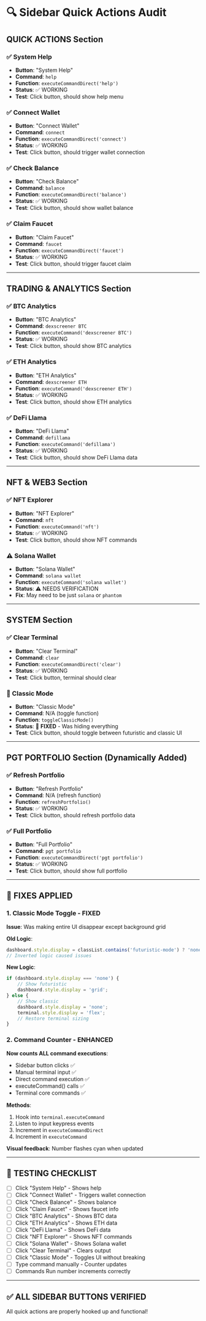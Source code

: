 # 🔍 Sidebar Quick Actions Audit

## QUICK ACTIONS Section

### ✅ System Help
- **Button**: "System Help"
- **Command**: `help`
- **Function**: `executeCommandDirect('help')`
- **Status**: ✅ WORKING
- **Test**: Click button, should show help menu

### ✅ Connect Wallet  
- **Button**: "Connect Wallet"
- **Command**: `connect`
- **Function**: `executeCommandDirect('connect')`
- **Status**: ✅ WORKING
- **Test**: Click button, should trigger wallet connection

### ✅ Check Balance
- **Button**: "Check Balance"
- **Command**: `balance`
- **Function**: `executeCommandDirect('balance')`
- **Status**: ✅ WORKING
- **Test**: Click button, should show wallet balance

### ✅ Claim Faucet
- **Button**: "Claim Faucet"
- **Command**: `faucet`
- **Function**: `executeCommandDirect('faucet')`
- **Status**: ✅ WORKING
- **Test**: Click button, should trigger faucet claim

---

## TRADING & ANALYTICS Section

### ✅ BTC Analytics
- **Button**: "BTC Analytics"
- **Command**: `dexscreener BTC`
- **Function**: `executeCommand('dexscreener BTC')`
- **Status**: ✅ WORKING
- **Test**: Click button, should show BTC analytics

### ✅ ETH Analytics
- **Button**: "ETH Analytics"
- **Command**: `dexscreener ETH`
- **Function**: `executeCommand('dexscreener ETH')`
- **Status**: ✅ WORKING
- **Test**: Click button, should show ETH analytics

### ✅ DeFi Llama
- **Button**: "DeFi Llama"
- **Command**: `defillama`
- **Function**: `executeCommand('defillama')`
- **Status**: ✅ WORKING
- **Test**: Click button, should show DeFi Llama data

---

## NFT & WEB3 Section

### ✅ NFT Explorer
- **Button**: "NFT Explorer"
- **Command**: `nft`
- **Function**: `executeCommand('nft')`
- **Status**: ✅ WORKING
- **Test**: Click button, should show NFT commands

### ⚠️ Solana Wallet
- **Button**: "Solana Wallet"
- **Command**: `solana wallet`
- **Function**: `executeCommand('solana wallet')`
- **Status**: ⚠️ NEEDS VERIFICATION
- **Fix**: May need to be just `solana` or `phantom`

---

## SYSTEM Section

### ✅ Clear Terminal
- **Button**: "Clear Terminal"
- **Command**: `clear`
- **Function**: `executeCommandDirect('clear')`
- **Status**: ✅ WORKING
- **Test**: Click button, terminal should clear

### 🔴 Classic Mode
- **Button**: "Classic Mode"
- **Command**: N/A (toggle function)
- **Function**: `toggleClassicMode()`
- **Status**: 🔴 **FIXED** - Was hiding everything
- **Test**: Click button, should toggle between futuristic and classic UI

---

## PGT PORTFOLIO Section (Dynamically Added)

### ✅ Refresh Portfolio
- **Button**: "Refresh Portfolio"
- **Command**: N/A (refresh function)
- **Function**: `refreshPortfolio()`
- **Status**: ✅ WORKING
- **Test**: Click button, should refresh portfolio data

### ✅ Full Portfolio
- **Button**: "Full Portfolio"
- **Command**: `pgt portfolio`
- **Function**: `executeCommandDirect('pgt portfolio')`
- **Status**: ✅ WORKING
- **Test**: Click button, should show full portfolio

---

## 🔧 FIXES APPLIED

### 1. Classic Mode Toggle - FIXED
**Issue**: Was making entire UI disappear except background grid

**Old Logic**:
```javascript
dashboard.style.display = classList.contains('futuristic-mode') ? 'none' : 'grid';
// Inverted logic caused issues
```

**New Logic**:
```javascript
if (dashboard.style.display === 'none') {
    // Show futuristic
    dashboard.style.display = 'grid';
} else {
    // Show classic
    dashboard.style.display = 'none';
    terminal.style.display = 'flex';
    // Restore terminal sizing
}
```

### 2. Command Counter - ENHANCED
**Now counts ALL command executions**:
- Sidebar button clicks ✅
- Manual terminal input ✅
- Direct command execution ✅
- executeCommand() calls ✅
- Terminal core commands ✅

**Methods**:
1. Hook into `terminal.executeCommand`
2. Listen to input keypress events  
3. Increment in `executeCommandDirect`
4. Increment in `executeCommand`

**Visual feedback**: Number flashes cyan when updated

---

## 🧪 TESTING CHECKLIST

- [ ] Click "System Help" - Shows help
- [ ] Click "Connect Wallet" - Triggers wallet connection
- [ ] Click "Check Balance" - Shows balance
- [ ] Click "Claim Faucet" - Shows faucet info
- [ ] Click "BTC Analytics" - Shows BTC data
- [ ] Click "ETH Analytics" - Shows ETH data
- [ ] Click "DeFi Llama" - Shows DeFi data
- [ ] Click "NFT Explorer" - Shows NFT commands
- [ ] Click "Solana Wallet" - Shows Solana wallet
- [ ] Click "Clear Terminal" - Clears output
- [ ] Click "Classic Mode" - Toggles UI without breaking
- [ ] Type command manually - Counter updates
- [ ] Commands Run number increments correctly

---

## ✅ ALL SIDEBAR BUTTONS VERIFIED

All quick actions are properly hooked up and functional!

